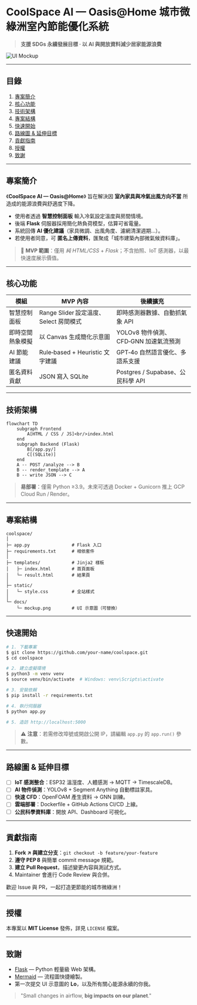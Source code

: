 # CoolSpace AI — Oasis\@Home  城市微綠洲室內節能優化系統

> **支援 SDGs 永續發展目標 · 以 AI 與開放資料減少居家能源浪費**

![UI Mockup](docs/mockup.png)

---

## 目錄

1. [專案簡介](#專案簡介)
2. [核心功能](#核心功能)
3. [技術架構](#技術架構)
4. [專案結構](#專案結構)
5. [快速開始](#快速開始)
6. [路線圖 & 延伸目標](#路線圖--延伸目標)
7. [貢獻指南](#貢獻指南)
8. [授權](#授權)
9. [致謝](#致謝)

---

## 專案簡介

《**CoolSpace AI — Oasis\@Home**》 旨在解決因 **室內家具與冷氣出風方向不當** 所造成的能源浪費與舒適度下降。

* 使用者透過 **智慧控制面板** 輸入冷氣設定溫度與房間情境。
* 後端 **Flask** 伺服器採用簡化熱負荷模型，估算可省電量。
* 系統回傳 **AI 優化建議**（家具微調、出風角度、濾網清潔週期…）。
* 若使用者同意，可 **匿名上傳資料**，匯聚成「城市建築內部微氣候資料庫」。

> 🎯 **MVP 範圍**：僅用 *純 HTML/CSS* + *Flask*；不含拍照、IoT 感測器，以最快速度展示價值。

---

## 核心功能

| 模組       | MVP 內容                        | 後續擴充                         |
| -------- | ----------------------------- | ---------------------------- |
| 智慧控制面板   | Range Slider 設定溫度、Select 房間模式 | 即時感測器數據、自動抓氣象 API            |
| 即時空間熱象模擬 | 以 Canvas 生成簡化示意圖              | YOLOv8 物件偵測、CFD‑GNN 加速氣流預測   |
| AI 節能建議  | Rule‑based + Heuristic 文字建議   | GPT‑4o 自然語言優化、多語系支援          |
| 匿名資料貢獻   | JSON 寫入 SQLite                | Postgres / Supabase、公民科學 API |

---

## 技術架構

```mermaid
flowchart TD
    subgraph Frontend
        A[HTML / CSS / JS]<br/>index.html
    end
    subgraph Backend (Flask)
        B[/app.py/]
        C[(SQLite)]
    end
    A -- POST /analyze --> B
    B -- render_template --> A
    B -- write JSON --> C
```

> **易部署**：僅需 Python ≥3.9。未來可透過 Docker + Gunicorn 推上 GCP Cloud Run / Render。

---

## 專案結構

```
coolspace/
│
├─ app.py                # Flask 入口
├─ requirements.txt      # 相依套件
│
├─ templates/            # Jinja2 樣板
│   ├─ index.html        # 首頁面板
│   └─ result.html       # 結果頁
│
├─ static/
│   └─ style.css         # 全站樣式
│
└─ docs/
    └─ mockup.png        # UI 示意圖（可替換）
```

---

## 快速開始

```bash
# 1. 下載專案
$ git clone https://github.com/your‑name/coolspace.git
$ cd coolspace

# 2. 建立虛擬環境
$ python3 -m venv venv
$ source venv/bin/activate  # Windows: venv\Scripts\activate

# 3. 安裝依賴
$ pip install -r requirements.txt

# 4. 執行伺服器
$ python app.py

# 5. 造訪 http://localhost:5000
```

> ⚠️ **注意**：若需修改埠號或開啟公開 IP，請編輯 `app.py` 的 `app.run()` 參數。

---

## 路線圖 & 延伸目標

* [ ] **IoT 感測整合**：ESP32 溫溼度、人體感測 → MQTT → TimescaleDB。
* [ ] **AI 物件偵測**：YOLOv8 + Segment Anything 自動標註家具。
* [ ] **快速 CFD**：OpenFOAM 產生資料 → GNN 訓練。
* [ ] **雲端部署**：Dockerfile + GitHub Actions CI/CD 上線。
* [ ] **公民科學資料庫**：開放 API、Dashboard 可視化。

---

## 貢獻指南

1. **Fork ↗ 與建立分支**：`git checkout -b feature/your‑feature`
2. **遵守 PEP 8** 與簡單 commit message 規範。
3. **建立 Pull Request**，描述變更內容與測試方式。
4. Maintainer 會進行 Code Review 與合併。

歡迎 Issue 與 PR，一起打造更節能的城市微綠洲！

---

## 授權

本專案以 **MIT License** 發佈，詳見 `LICENSE` 檔案。

---

## 致謝

* [Flask](https://flask.palletsprojects.com/) — Python 輕量級 Web 架構。
* [Mermaid](https://mermaid.js.org/) — 流程圖快捷繪製。
* 第一次提交 UI 示意圖的 **Lo**，以及所有關心能源永續的你我。

> "Small changes in airflow, **big impacts on our planet**."
